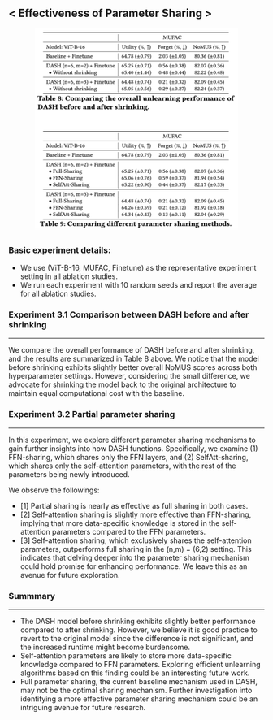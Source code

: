 ## < Effectiveness of Parameter Sharing >
<p align="center">
  <img src="Figs/Fig_2.png" width="400" height="400">
</p>

### Basic experiment details:
- We use (ViT-B-16, MUFAC, Finetune) as the representative experiment setting in all ablation studies.
- We run each experiment with 10 random seeds and report the average for all ablation studies.

### Experiment 3.1 Comparison between DASH before and after shrinking
***
We compare the overall performance of DASH before and after shrinking, and the results are summarized in Table 8 above. We notice that the model before shrinking exhibits slightly better overall NoMUS scores across both hyperparameter settings. However, considering the small difference, we advocate for shrinking the model back to the original architecture to maintain equal computational cost with the baseline.

### Experiment 3.2 Partial parameter sharing
***
In this experiment, we explore different parameter sharing mechanisms to gain further insights into how DASH functions. Specifically, we examine (1) FFN-sharing, which shares only the FFN layers, and (2) SelfAtt-sharing, which shares only the self-attention parameters, with the rest of the parameters being newly introduced.

We observe the followings:
- [1] Partial sharing is nearly as effective as full sharing in both cases.
- [2] Self-attention sharing is slightly more effective than FFN-sharing, implying that more data-specific knowledge is stored in the self-attention parameters compared to the FFN parameters.
- [3] Self-attention sharing, which exclusively shares the self-attention parameters, outperforms full sharing in the (n,m) = (6,2) setting. This indicates that delving deeper into the parameter sharing mechanism could hold promise for enhancing performance. We leave this as an avenue for future exploration.

### Summmary
***
* The DASH model before shrinking exhibits slightly better performance compared to after shrinking. However, we believe it is good practice to revert to the original model since the difference is not significant, and the increased runtime might become burdensome.
* Self-attention parameters are likely to store more data-specific knowledge compared to FFN parameters. Exploring efficient unlearning algorithms based on this finding could be an interesting future work.
* Full parameter sharing, the current baseline mechanism used in DASH, may not be the optimal sharing mechanism. Further investigation into identifying a more effective parameter sharing mechanism could be an intriguing avenue for future research.

